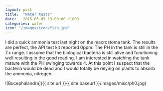 ```yaml
---
layout: post
title:  "Water tests"
date:   2016-05-05 13:00:00 +1000
categories: water
icon: "/images/icon/fish.jpg"
---
```


I did a quick ammonia test last night on the macrostoma tank. The results are perfect, the API test kit reported 0ppm. The PH in the tank is still in the 7.x range. I assume that the biological bacteria is still alive and functioning well resulting in the good reading. I am interested in watching the tank mature with the PH swinging towards 4. At this point I suspect that the bacteria would be dead and I would totally be relying on plants to absorb the ammonia, nitrogen. 

![Bucephalandra]({{ site.url }}{{ site.baseurl }}/images/misc/ph0.jpg)
